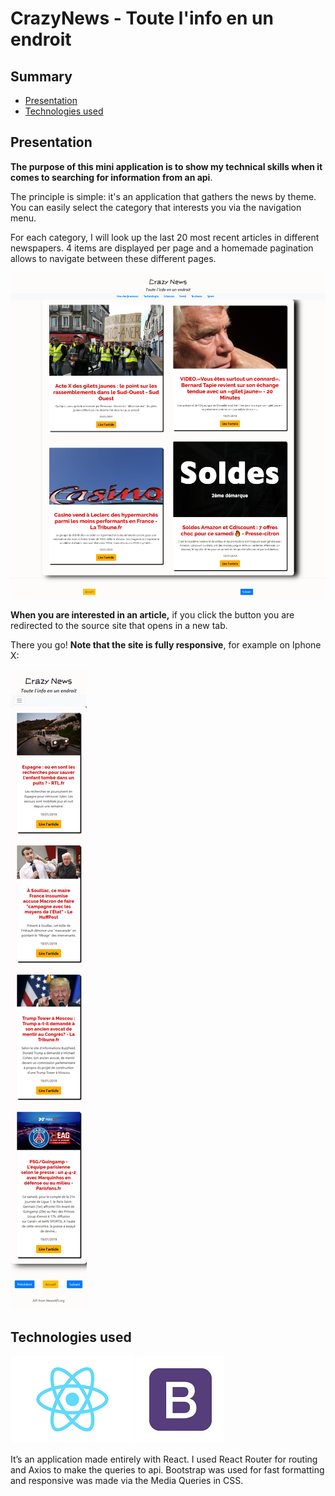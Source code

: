 # CrazyNews - Toute l'info en un endroit
## Summary
- [Presentation](#presentation)
- [Technologies used](#technologies-used)

## Presentation

**The purpose of this mini application is to show my technical skills when it comes to searching for information from an api**.

The principle is simple: it's an application that gathers the news by theme. You can easily select the category that interests you via the navigation menu.

For each category, I will look up the last 20 most recent articles in different newspapers. 4 items are displayed per page and a homemade pagination allows to navigate between these different pages.

![homePage](src/assets/gitimages/home.png?raw=true "Main Page")

**When you are interested in an article,** if you click the button you are redirected to the source site that opens in a new tab.

There you go! **Note that the site is fully responsive**, for example on Iphone X:

![responsive](src/assets/gitimages/responsive.png?raw=true "Responsive")

## Technologies used
![React](src/assets/gitimages/reactlogo.png?raw=true "React")
![Bootstrap](src/assets/gitimages/logobootstrap.jpg?raw=true "Bootstrap")


It’s an application made entirely with React. I used React Router for routing and Axios to make the queries to api. Bootstrap was used for fast formatting and responsive was made via the Media Queries in CSS.

